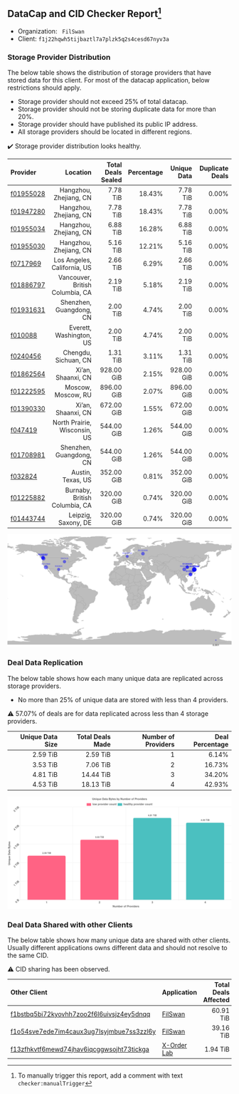 ## DataCap and CID Checker Report[^1]
 - Organization: ` FilSwan`
 - Client: `f1j22hqwh5tijbaztl7a7plzk5q2s4cesd67nyv3a`
### Storage Provider Distribution
The below table shows the distribution of storage providers that have stored data for this client.
For most of the datacap application, below restrictions should apply.
 - Storage provider should not exceed 25% of total datacap.
 - Storage provider should not be storing duplicate data for more than 20%.
 - Storage provider should have published its public IP address.
 - All storage providers should be located in different regions.

✔️ Storage provider distribution looks healthy.

| Provider                                              |                        Location | Total Deals Sealed | Percentage | Unique Data | Duplicate Deals |
| :---------------------------------------------------- | ------------------------------: | -----------------: | ---------: | ----------: | --------------: |
| [f01955028](https://filfox.info/en/address/f01955028) |          Hangzhou, Zhejiang, CN |           7.78 TiB |     18.43% |    7.78 TiB |           0.00% |
| [f01947280](https://filfox.info/en/address/f01947280) |          Hangzhou, Zhejiang, CN |           7.78 TiB |     18.43% |    7.78 TiB |           0.00% |
| [f01955034](https://filfox.info/en/address/f01955034) |          Hangzhou, Zhejiang, CN |           6.88 TiB |     16.28% |    6.88 TiB |           0.00% |
| [f01955030](https://filfox.info/en/address/f01955030) |          Hangzhou, Zhejiang, CN |           5.16 TiB |     12.21% |    5.16 TiB |           0.00% |
| [f0717969](https://filfox.info/en/address/f0717969)   |     Los Angeles, California, US |           2.66 TiB |      6.29% |    2.66 TiB |           0.00% |
| [f01886797](https://filfox.info/en/address/f01886797) | Vancouver, British Columbia, CA |           2.19 TiB |      5.18% |    2.19 TiB |           0.00% |
| [f01931631](https://filfox.info/en/address/f01931631) |         Shenzhen, Guangdong, CN |           2.00 TiB |      4.74% |    2.00 TiB |           0.00% |
| [f010088](https://filfox.info/en/address/f010088)     |         Everett, Washington, US |           2.00 TiB |      4.74% |    2.00 TiB |           0.00% |
| [f0240456](https://filfox.info/en/address/f0240456)   |            Chengdu, Sichuan, CN |           1.31 TiB |      3.11% |    1.31 TiB |           0.00% |
| [f01862564](https://filfox.info/en/address/f01862564) |              Xi’an, Shaanxi, CN |         928.00 GiB |      2.15% |  928.00 GiB |           0.00% |
| [f01222595](https://filfox.info/en/address/f01222595) |              Moscow, Moscow, RU |         896.00 GiB |      2.07% |  896.00 GiB |           0.00% |
| [f01390330](https://filfox.info/en/address/f01390330) |              Xi’an, Shaanxi, CN |         672.00 GiB |      1.55% |  672.00 GiB |           0.00% |
| [f047419](https://filfox.info/en/address/f047419)     |    North Prairie, Wisconsin, US |         544.00 GiB |      1.26% |  544.00 GiB |           0.00% |
| [f01708981](https://filfox.info/en/address/f01708981) |         Shenzhen, Guangdong, CN |         544.00 GiB |      1.26% |  544.00 GiB |           0.00% |
| [f032824](https://filfox.info/en/address/f032824)     |               Austin, Texas, US |         352.00 GiB |      0.81% |  352.00 GiB |           0.00% |
| [f01225882](https://filfox.info/en/address/f01225882) |   Burnaby, British Columbia, CA |         320.00 GiB |      0.74% |  320.00 GiB |           0.00% |
| [f01443744](https://filfox.info/en/address/f01443744) |             Leipzig, Saxony, DE |         320.00 GiB |      0.74% |  320.00 GiB |           0.00% |

![Provider Distribution](https://raw.githubusercontent.com/data-preservation-programs/filplus-checker-assets/main/filecoin-project/filecoin-plus-large-datasets/issues/1139/1671006938404.png)
### Deal Data Replication
The below table shows how each many unique data are replicated across storage providers.
- No more than 25% of unique data are stored with less than 4 providers.

⚠️ 57.07% of deals are for data replicated across less than 4 storage providers.

| Unique Data Size | Total Deals Made | Number of Providers | Deal Percentage |
| ---------------: | ---------------: | ------------------: | --------------: |
|         2.59 TiB |         2.59 TiB |                   1 |           6.14% |
|         3.53 TiB |         7.06 TiB |                   2 |          16.73% |
|         4.81 TiB |        14.44 TiB |                   3 |          34.20% |
|         4.53 TiB |        18.13 TiB |                   4 |          42.93% |

![Replication Distribution](https://raw.githubusercontent.com/data-preservation-programs/filplus-checker-assets/main/filecoin-project/filecoin-plus-large-datasets/issues/1139/1671006939033.png)
### Deal Data Shared with other Clients
The below table shows how many unique data are shared with other clients.
Usually different applications owns different data and should not resolve to the same CID.

⚠️ CID sharing has been observed.

| Other Client                                                                                                          | Application                                                                                 | Total Deals Affected | Unique CIDs |        Verifier |
| :-------------------------------------------------------------------------------------------------------------------- | :------------------------------------------------------------------------------------------ | -------------------: | ----------: | --------------: |
| [f1bstbq5bi72kyovhh7zoo2f6l6uivsjz4ey5dnqq](https://filfox.info/en/address/f1bstbq5bi72kyovhh7zoo2f6l6uivsjz4ey5dnqq) | [FilSwan](https://github.com/filecoin-project/filecoin-plus-large-datasets/issues/917)      |            60.91 TiB |         496 | LDN v3 multisig |
| [f1o54sve7ede7im4caux3ug7lsyjmbue7ss3zzl6y](https://filfox.info/en/address/f1o54sve7ede7im4caux3ug7lsyjmbue7ss3zzl6y) | [FilSwan](https://github.com/filecoin-project/filecoin-plus-large-datasets/issues/278)      |            39.16 TiB |         275 | LDN v3 multisig |
| [f13zfhkvtf6mewd74jhav6iqcggwsojht73tickga](https://filfox.info/en/address/f13zfhkvtf6mewd74jhav6iqcggwsojht73tickga) | [X\-Order Lab](https://github.com/filecoin-project/filecoin-plus-large-datasets/issues/936) |             1.94 TiB |          62 | LDN v3 multisig |

[^1]: To manually trigger this report, add a comment with text `checker:manualTrigger`
